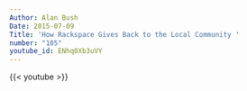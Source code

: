 ```yaml
---
Author: Alan Bush
Date: 2015-07-09
Title: 'How Rackspace Gives Back to the Local Community '
number: "105"
youtube_id: ENhq0Xb3uVY
---
```


{{< youtube >}}
